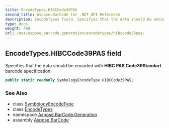 ```yaml
---
title: EncodeTypes.HIBCCode39PAS
second_title: Aspose.BarCode for .NET API Reference
description: EncodeTypes field. Specifies that the data should be encoded with HIBC PAS Code39Standart barcode specification
type: docs
weight: 460
url: /net/aspose.barcode.generation/encodetypes/hibccode39pas/
---
```

## EncodeTypes.HIBCCode39PAS field

Specifies that the data should be encoded with **HIBC PAS Code39Standart** barcode specification.

```csharp
public static readonly SymbologyEncodeType HIBCCode39PAS;
```

### See Also

* class [SymbologyEncodeType](../../symbologyencodetype/)
* class [EncodeTypes](../)
* namespace [Aspose.BarCode.Generation](../../encodetypes/)
* assembly [Aspose.BarCode](../../../)


